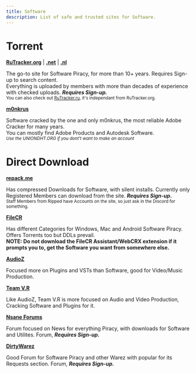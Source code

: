 ```yaml
---
title: Software
description: List of safe and trusted sites for Software.
---
```


# Torrent

**[RuTracker.org](https://rutracker.org)** | **[.net](https://rutracker.net)** | **[.nl](https://rutracker.nl)**

The go-to site for Software Piracy, for more than 10+ years. Requires Sign-up to search content.  
Everything is uploaded by members with more than decades of experience with checked uploads. **_Requires Sign-up._**  
<sub>You can also check out [RuTracker.ru](https://rutracker.ru), it's independant from RuTracker.org.</sub>

**[m0nkrus](https://w14.monkrus.ws/)**

Software cracked by the one and only m0nkrus, the most reliable Adobe Cracker for many years.  
You can mostly find Adobe Products and Autodesk Software.  
<sub>_Use the UNIONDHT.ORG if you dont't want to make an account_</sub>

# Direct Download

**[repack.me](https://repack.me)**

Has compressed Downloads for Software, with silent installs. Currently only Registered Members can download from the site. **_Requires Sign-up_.**  
<sub>Staff Members from Ripped have Accounts on the site, so just ask in the Discord for something.</sub>  

**[FileCR](https://filecr.com)**

Has different Categories for Windows, Mac and Android Software Piracy. Offers Torrents too but DDLs prevail.  
**NOTE: Do not download the FileCR Assistant/WebCRX extension if it prompts you to, get the Software you want from somewhere else.**

**[AudioZ](https://audioz.download/)**

Focused more on Plugins and VSTs than Software, good for Video/Music Production.

**[Team V.R](https://codec.kiev.ua/releases.html)**

Like AudioZ, Team V.R is more focused on Audio and Video Production, Cracking Software and Plugins for it.

**[Nsane Forums](https://nsaneforums.com/)**

Forum focused on News for everything Piracy, with downloads for Software and Utilites. Forum, **_Requires Sign-up._**  

**[DirtyWarez](https://forum.dirtywarez.com/)**

Good Forum for Software Piracy and other Warez with popular for its Requests section. Forum, **_Requires Sign-up._**
